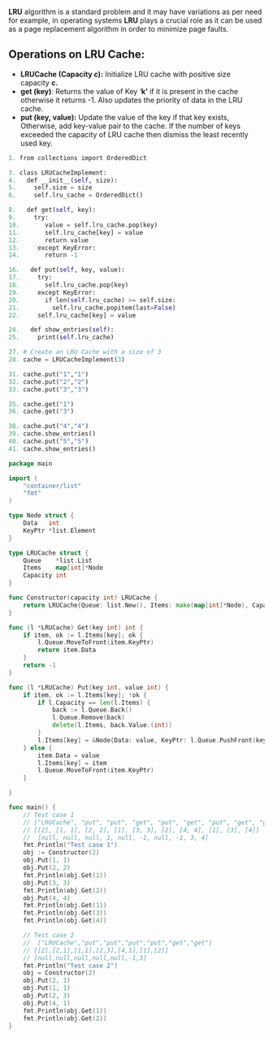 ****LRU**** algorithm is a standard problem and it may have variations as per need for example, in operating systems ****LRU**** plays a crucial role as it can be used as a page replacement algorithm in order to minimize page faults.

## Operations on LRU Cache:

- ****LRUCache (Capacity c):**** Initialize LRU cache with positive size capacity ****c.****
- ****get (key)****: Returns the value of Key ‘****k’**** if it is present in the cache otherwise it returns -1. Also updates the priority of data in the LRU cache.
- ****put (key, value):**** Update the value of the key if that key exists, Otherwise, add key-value pair to the cache. If the number of keys exceeded the capacity of LRU cache then dismiss the least recently used key.

```python
1. from collections import OrderedDict  

3. class LRUCacheImplement:  
4.   def __init__(self, size):  
5.     self.size = size  
6.     self.lru_cache = OrderedDict()  

8.   def get(self, key):  
9.     try:  
10.       value = self.lru_cache.pop(key)  
11.       self.lru_cache[key] = value  
12.       return value  
13.     except KeyError:  
14.       return -1  

16.   def put(self, key, value):  
17.     try:  
18.       self.lru_cache.pop(key)  
19.     except KeyError:  
20.       if len(self.lru_cache) >= self.size:  
21.         self.lru_cache.popitem(last=False)  
22.     self.lru_cache[key] = value  

24.   def show_entries(self):  
25.     print(self.lru_cache)  

27. # Create an LRU Cache with a size of 3  
28. cache = LRUCacheImplement(3)  

31. cache.put("1","1")  
32. cache.put("2","2")  
33. cache.put("3","3")  

35. cache.get("1")  
36. cache.get("3")  

38. cache.put("4","4")   
39. cache.show_entries()   
40. cache.put("5","5")   
41. cache.show_entries()
```

```go
package main

import (
	"container/list"
	"fmt"
)

type Node struct {
	Data   int
	KeyPtr *list.Element
}

type LRUCache struct {
	Queue    *list.List
	Items    map[int]*Node
	Capacity int
}

func Constructor(capacity int) LRUCache {
	return LRUCache{Queue: list.New(), Items: make(map[int]*Node), Capacity: capacity}
}

func (l *LRUCache) Get(key int) int {
	if item, ok := l.Items[key]; ok {
		l.Queue.MoveToFront(item.KeyPtr)
		return item.Data
	}
	return -1
}

func (l *LRUCache) Put(key int, value int) {
	if item, ok := l.Items[key]; !ok {
		if l.Capacity == len(l.Items) {
			back := l.Queue.Back()
			l.Queue.Remove(back)
			delete(l.Items, back.Value.(int))
		}
		l.Items[key] = &Node{Data: value, KeyPtr: l.Queue.PushFront(key)}
	} else {
		item.Data = value
		l.Items[key] = item
		l.Queue.MoveToFront(item.KeyPtr)
	}

}

func main() {
	// Test case 1
	// ["LRUCache", "put", "put", "get", "put", "get", "put", "get", "get", "get"]
	// [[2], [1, 1], [2, 2], [1], [3, 3], [2], [4, 4], [1], [3], [4]]
	//	[null, null, null, 1, null, -1, null, -1, 3, 4]
	fmt.Println("Test case 1")
	obj := Constructor(2)
	obj.Put(1, 1)
	obj.Put(2, 2)
	fmt.Println(obj.Get(1))
	obj.Put(3, 3)
	fmt.Println(obj.Get(2))
	obj.Put(4, 4)
	fmt.Println(obj.Get(1))
	fmt.Println(obj.Get(3))
	fmt.Println(obj.Get(4))

	// Test case 2
	// 	["LRUCache","put","put","put","put","get","get"]
	// [[2],[2,1],[1,1],[2,3],[4,1],[1],[2]]
	// [null,null,null,null,null,-1,3]
	fmt.Println("Test case 2")
	obj = Constructor(2)
	obj.Put(2, 1)
	obj.Put(1, 1)
	obj.Put(2, 3)
	obj.Put(4, 1)
	fmt.Println(obj.Get(1))
	fmt.Println(obj.Get(2))
}
```

